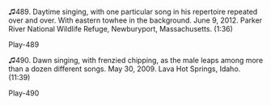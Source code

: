 ♫489. Daytime singing, with one particular song in his repertoire
repeated over and over. With eastern towhee in the background. June 9,
2012. Parker River National Wildlife Refuge, Newburyport, Massachusetts.
(1:36)

Play-489

♫490. Dawn singing, with frenzied chipping, as the male leaps among more
than a dozen different songs. May 30, 2009. Lava Hot Springs, Idaho.
(11:39)

Play-490


